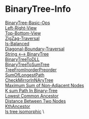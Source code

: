 # BinaryTree-Info 
[BinaryTree-Basic-Ops](https://github.com/mkeshav218/DSA/blob/master/src/binarytree/BinaryTree.java) \
[Left-Right-View](https://github.com/mkeshav218/DSA/blob/master/src/binarytree/BinaryTreeLeftRightView.java) \
[Top-Bottom-View](https://github.com/mkeshav218/DSA/blob/master/src/binarytree/BinaryTreeTopBottomView.java) \
[ZigZag-Traversal](https://github.com/mkeshav218/DSA/blob/master/src/binarytree/ZigZagTraversal.java) \
[Is-Balanced](https://github.com/mkeshav218/DSA/blob/master/src/binarytree/BalancedTree.java) \
[Diagonal-Boundary-Traversal](https://github.com/mkeshav218/DSA/blob/master/src/binarytree/DiagonalBoundaryTraversal.java) \
[String <--> BinaryTree](https://github.com/mkeshav218/DSA/blob/master/src/binarytree/BinaryTreeFromStringWithBracket.java) \
[BinaryTreeToDLL](https://github.com/mkeshav218/DSA/blob/master/src/binarytree/BinaryTreeToDLL.java) \
[BinaryTreeToSumTree](https://github.com/mkeshav218/DSA/blob/master/src/binarytree/BinaryTreeToSumTree.java) \
[TreeFromInorderPreorder](https://github.com/mkeshav218/DSA/blob/master/src/binarytree/TreeFromInorderPreorder.java) \
[SumOfLongestPath](https://github.com/mkeshav218/DSA/blob/master/src/binarytree/SumOfLongestPath.java) \
[CheckMirrorInNAryTree](https://github.com/mkeshav218/DSA/blob/master/src/binarytree/CheckMirrorInNAryTree.java) \
[Maximum Sum of Non-Adjacent Nodes](https://github.com/mkeshav218/DSA/blob/master/src/binarytree/MaxSumOfNonAdjacentNodes.java) \
[K sum Path In Binary-Tree](https://github.com/mkeshav218/DSA/blob/master/src/binarytree/KsumPathsInBinarytree.java) \
[Lowest Common Ancestor](https://github.com/mkeshav218/DSA/blob/master/src/binarytree/LCAInBinarytree.java) \
[Distance Between Two Nodes](https://github.com/mkeshav218/DSA/blob/master/src/binarytree/DistanceBetween2Nodes.java) \
[KthAncestor](https://github.com/mkeshav218/DSA/blob/master/src/binarytree/KthAncestor.java) \
[Is tree isomorphic](https://github.com/mkeshav218/DSA/blob/master/src/binarytree/IsIsomorphic.java) \
